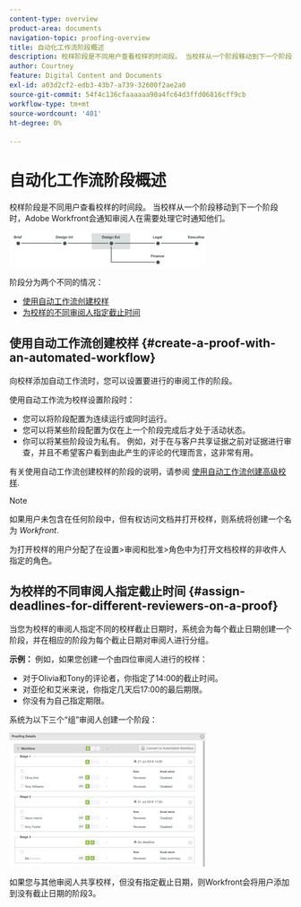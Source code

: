 ```yaml
---
content-type: overview
product-area: documents
navigation-topic: proofing-overview
title: 自动化工作流阶段概述
description: 校样阶段是不同用户查看校样的时间段。 当校样从一个阶段移动到下一个阶段时，Adobe Workfront会通知审阅人在需要处理它时通知他们。
author: Courtney
feature: Digital Content and Documents
exl-id: a03d2cf2-edb3-43b7-a739-32600f2ae2a0
source-git-commit: 54f4c136cfaaaaaa90a4fc64d3ffd06816cff9cb
workflow-type: tm+mt
source-wordcount: '401'
ht-degree: 0%

---
```


# 自动化工作流阶段概述

校样阶段是不同用户查看校样的时间段。 当校样从一个阶段移动到下一个阶段时，Adobe Workfront会通知审阅人在需要处理它时通知他们。

![stages_diagram.png](assets/stages-diagram-350x63.png)

阶段分为两个不同的情况：

* [使用自动工作流创建校样](#create-a-proof-with-an-automated-workflow)
* [为校样的不同审阅人指定截止时间](#assign-deadlines-for-different-reviewers-on-a-proof)

## 使用自动工作流创建校样 {#create-a-proof-with-an-automated-workflow}

向校样添加自动工作流时，您可以设置要进行的审阅工作的阶段。

使用自动工作流为校样设置阶段时：

* 您可以将阶段配置为连续运行或同时运行。
* 您可以将某些阶段配置为仅在上一个阶段完成后才处于活动状态。
* 你可以将某些阶段设为私有。 例如，对于在与客户共享证据之前对证据进行审查，并且不希望客户看到由此产生的评论的代理而言，这非常有用。

有关使用自动工作流创建校样的阶段的说明，请参阅 [使用自动工作流创建高级校样](../../../review-and-approve-work/proofing/creating-proofs-within-workfront/create-automated-proof-workflow.md).

>[!NOTE]
>
>如果用户未包含在任何阶段中，但有权访问文档并打开校样，则系统将创建一个名为 *Workfront*.
>
>为打开校样的用户分配了在设置>审阅和批准>角色中为打开文档校样的非收件人指定的角色。

## 为校样的不同审阅人指定截止时间 {#assign-deadlines-for-different-reviewers-on-a-proof}

当您为校样的审阅人指定不同的校样截止日期时，系统会为每个截止日期创建一个阶段，并在相应的阶段为每个截止日期对审阅人进行分组。 

**示例：** 例如，如果您创建一个由四位审阅人进行的校样：

* 对于Olivia和Tony的评论者，你指定了14:00的截止时间。
* 对亚伦和艾米来说，你指定几天后17:00的最后期限。
* 你没有为自己指定期限。

系统为以下三个“组”审阅人创建一个阶段：

![stages.png](assets/stages-350x239.png)

如果您与其他审阅人共享校样，但没有指定截止日期，则Workfront会将用户添加到没有截止日期的阶段3。 
